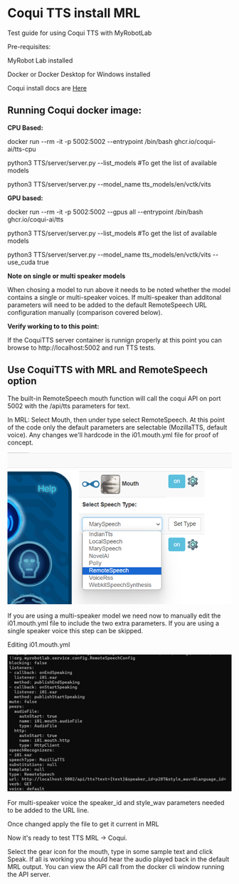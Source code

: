 <!DOCTYPE html>
<html>
<head>
</head>
<body>

<h1>Coqui TTS install MRL</h1>
<p>Test guide for using Coqui TTS with MyRobotLab</p>

<p>Pre-requisites:</p>
<p>MyRobot Lab installed</p>
<p>Docker or Docker Desktop for Windows installed</p>
<p><p>

Coqui install docs are <a href="https://docs.coqui.ai/en/latest/docker_images.html#start-a-server">Here</a>

<h2>Running Coqui docker image:</h2>

<b>CPU Based:</b>

<p>docker run --rm -it -p 5002:5002 --entrypoint /bin/bash ghcr.io/coqui-ai/tts-cpu</p>
<p>python3 TTS/server/server.py --list_models #To get the list of available models</p>
<p>python3 TTS/server/server.py --model_name tts_models/en/vctk/vits</p>


<b>GPU based:</b>

<p>docker run --rm -it -p 5002:5002 --gpus all --entrypoint /bin/bash ghcr.io/coqui-ai/tts</p>
<p>python3 TTS/server/server.py --list_models #To get the list of available models</p>
<p>python3 TTS/server/server.py --model_name tts_models/en/vctk/vits --use_cuda true</p>


<b> Note on single or multi speaker models </b>
<p>When chosing a model to run above it needs to be noted whether the model contains a single or multi-speaker voices.  If multi-speaker than additonal parameters will need to be added to the default RemoteSpeech URL configuration manually (comparison covered below).</p>

<b>Verify working to to this point:</b>
<p>If the CoquiTTS server container is runnign properly at this point you can browse to http://localhost:5002 and run TTS tests. </p>
<p></p>

<h2>Use CoquiTTS with MRL and RemoteSpeech option</h2>
<p>The built-in RemoteSpeech mouth function will call the coqui API on port 5002 with the /api/tts parameters for text. 

<p>In MRL: Select Mouth, then under type select RemoteSpeech.  At this point of the code only the default parameters are selectable (MozillaTTS, default voice).  Any changes we'll hardcode in the i01.mouth.yml file for proof of concept. </p>
<img src="images/select-remotespeech.png">
<p></p>
<p>If you are using a multi-speaker model we need now to manually edit the i01.mouth.yml file to include the two extra parameters. If you are using a single speaker voice this step can be skipped.</p>
<p>Editing i01.mouth.yml<p>
<img src="images/i01-mouth.png"><p></p>
<p>For multi-speaker voice the speaker_id and style_wav parameters needed to be added to the URL line.</p>  
<p>Once changed apply the file to get it current in MRL</p>
<p>Now it's ready to test TTS MRL -> Coqui.</p>
<p>Select the gear icon for the mouth, type in some sample text and click Speak.  If all is working you should hear the audio played back in the default MRL output.  You can view the API call from the docker cli window running the API server. </p>
</body>
</html>


